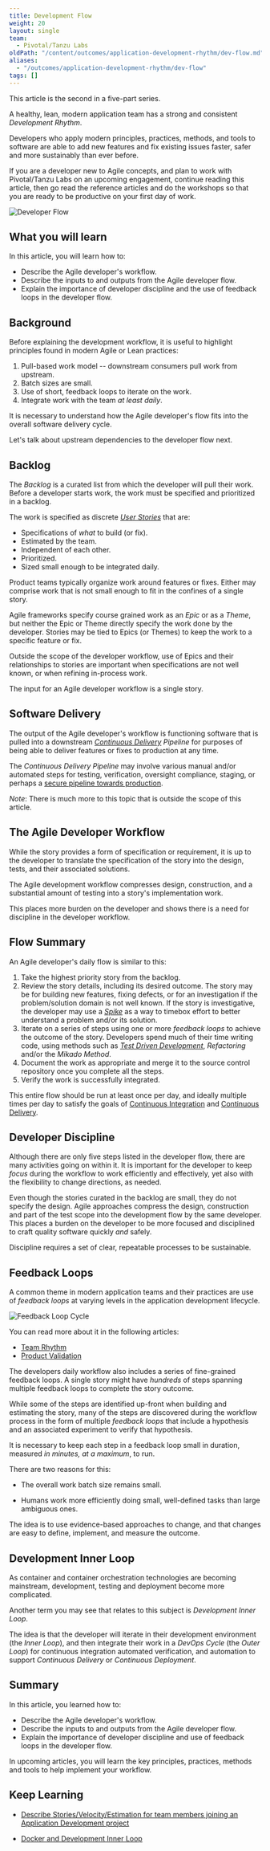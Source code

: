 ```yaml
---
title: Development Flow
weight: 20
layout: single
team:
  - Pivotal/Tanzu Labs
oldPath: "/content/outcomes/application-development-rhythm/dev-flow.md"
aliases:
  - "/outcomes/application-development-rhythm/dev-flow"
tags: []
---
```


This article is the second in a five-part series.

A healthy, lean, modern application team has a strong and consistent
_Development Rhythm_.

Developers who apply modern principles, practices,
methods, and tools to software are able to
add new features and fix existing issues faster,
safer and more sustainably than ever before.

If you are a developer new to Agile concepts,
and plan to work with Pivotal/Tanzu Labs on an upcoming
engagement,
continue reading this article,
then go read the reference articles and do the workshops
so that you are ready to be productive on your
first day of work.

![Developer Flow](/images/outcomes/application-development-rhythm/developer-flow-programmer.jpg)

## What you will learn

In this article, you will learn how to:

- Describe the Agile developer's workflow.
- Describe the inputs to and outputs from the Agile developer flow.
- Explain the importance of developer discipline and the use of
  feedback loops in the developer flow.

## Background

Before explaining the development workflow,
it is useful to highlight principles found in modern Agile or Lean
practices:

1. Pull-based work model -- downstream consumers pull work from upstream.
1. Batch sizes are small.
1. Use of short, feedback loops to iterate on the work.
1. Integrate work with the team _at least daily_.

It is necessary to understand how the Agile developer's flow fits into
the overall software delivery cycle.

Let's talk about upstream dependencies to the developer flow next.

## Backlog

The _Backlog_ is a curated list from which the developer will pull their
work.
Before a developer starts work,
the work must be specified and prioritized in a backlog.

The work is specified as discrete [_User Stories_](/learningpaths/application-development/prioritizing-outcomes/#stories) that are:

- Specifications of _what_ to build (or fix).
- Estimated by the team.
- Independent of each other.
- Prioritized.
- Sized small enough to be integrated daily.

Product teams typically organize work around features or fixes.
Either may comprise work that is not small enough
to fit in the confines of a single story.

Agile frameworks specify course grained work as an _Epic_ or
as a _Theme_, but neither the Epic or Theme directly specify
the work done by the developer.
Stories may be tied to Epics (or Themes) to keep the work to
a specific feature or fix.

Outside the scope of the developer workflow,
use of Epics and their relationships to stories are important when
specifications are not well known,
or when refining in-process work.

The input for an Agile developer workflow is a single story.

## Software Delivery

The output of the Agile developer's workflow is functioning software
that is pulled into a downstream
_[Continuous Delivery](/guides/ci-cd/ci-cd-what-is/#what-is-cd)_
_Pipeline_ for purposes of being able to deliver features or fixes to
production at any time.

The _Continuous Delivery Pipeline_ may involve various manual and/or
automated steps for testing,
verification,
oversight compliance,
staging,
or perhaps a
[secure pipeline towards production](https://www.thoughtworks.com/insights/articles/towards-a-secure-path-to-production).

_Note_:
There is much more to this topic that is outside the scope of this
article.

## The Agile Developer Workflow

While the story provides a form of specification or requirement,
it is up to the developer to translate the specification of the story
into the design, tests, and their associated solutions.

The Agile development workflow compresses design,
construction,
and a substantial amount of testing into a story's implementation work.

This places more burden on the developer and shows there is a
need for discipline in the developer workflow.

## Flow Summary

An Agile developer's daily flow is similar to this:

1.  Take the highest priority story from the backlog.
1.  Review the story details, including its desired outcome.
    The story may be for building new features,
    fixing defects,
    or for an investigation if the problem/solution domain
    is not well known.
    If the story is investigative,
    the developer may use a
    _[Spike](https://www.leadingagile.com/2016/09/whats-a-spike-who-should-enter-it-how-to-word-it/)_
    as a way to timebox effort to better understand a problem and/or its
    solution.
1.  Iterate on a series of steps using one or more _feedback loops_ to
    achieve the outcome of the story.
    Developers spend much of their time writing code,
    using methods such as
    [_Test Driven Development_](../../application-development/test-driven-development/),
    _Refactoring_ and/or the _Mikado Method_.
1.  Document the work as appropriate and merge it to the source control
    repository once you complete all the steps.
1.  Verify the work is successfully integrated.

This entire flow should be run at least once per day,
and ideally multiple times per day to satisfy the goals of
[Continuous Integration](https://martinfowler.com/articles/continuousIntegration.html) and
[Continuous Delivery](https://martinfowler.com/bliki/ContinuousDelivery.html).

## Developer Discipline

Although there are only five steps listed in the developer flow,
there are many activities going on within it.
It is important for the developer to keep _focus_ during the workflow to
work efficiently and effectively,
yet also with the flexibility to change directions,
as needed.

Even though the stories curated in the backlog are small,
they do not specify the design.
Agile approaches compress the design,
construction and part of the test scope into the development flow by the
same developer.
This places a burden on the developer to be more focused and disciplined
to craft quality software quickly _and_ safely.

Discipline requires a set of clear,
repeatable processes to be sustainable.

## Feedback Loops

A common theme in modern application teams and their practices are use
of _feedback loops_ at varying levels in the application development
lifecycle.

![Feedback Loop Cycle](/images/outcomes/application-development-rhythm/feedback-loop.jpeg)

You can read more about it in the following articles:

- [Team Rhythm](/outcomes/application-development/team-rhythm/)
- [Product Validation](/outcomes/application-development/product-validation/)

The developers daily workflow also includes a series of fine-grained
feedback loops.
A single story might have _hundreds_ of steps spanning multiple feedback
loops to complete the story outcome.

While some of the steps are identified up-front when building and
estimating the story,
many of the steps are discovered during the workflow process
in the form of multiple _feedback loops_ that include a hypothesis and
an associated experiment to verify that hypothesis.

It is necessary to keep each step in a feedback loop small in duration,
measured _in minutes, at a maximum_, to run.

There are two reasons for this:

- The overall work batch size remains small.

- Humans work more efficiently doing small, well-defined tasks than
  large ambiguous ones.

The idea is to use evidence-based approaches to change,
and that changes are easy to define,
implement,
and measure the outcome.

## Development Inner Loop

As container and container orchestration technologies are becoming
mainstream,
development,
testing and deployment become more complicated.

Another term you may see that relates to this subject is
_Development Inner Loop_.

The idea is that the developer will iterate in their development
environment (the _Inner Loop_),
and then integrate their work in a _DevOps Cycle_
(the _Outer Loop_)
for continuous integration automated verification,
and automation to support _Continuous Delivery_ or
_Continuous Deployment_.

## Summary

In this article, you learned how to:

- Describe the Agile developer's workflow.
- Describe the inputs to and outputs from the Agile developer flow.
- Explain the importance of developer discipline and use of feedback
  loops in the developer flow.

In upcoming articles,
you will learn the key principles,
practices,
methods and tools to help implement your workflow.

## Keep Learning

- [Describe Stories/Velocity/Estimation for team members joining an
  Application Development project](../../application-development/prioritizing-outcomes/)

- [Docker and Development Inner Loop](https://docs.microsoft.com/en-us/dotnet/architecture/containerized-lifecycle/design-develop-containerized-apps/docker-apps-inner-loop-workflow)
